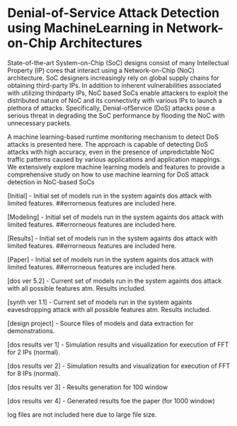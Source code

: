 # Denial-of-Service Attack Detection using MachineLearning in Network-on-Chip Architectures

State-of-the-art System-on-Chip (SoC) designs consist of many Intellectual Property (IP) cores that interact using a Network-on-Chip (NoC) architecture. SoC designers increasingly rely on global supply chains for obtaining third-party IPs. In addition to inherent vulnerabilities associated with utilizing thirdparty IPs, NoC based SoCs enable attackers to exploit the distributed nature of NoC and its connectivity with various IPs to launch a plethora of attacks. Specifically, Denial-ofService (DoS) attacks pose a serious threat in degrading the SoC performance by flooding the NoC with unnecessary packets.

A machine learning-based runtime monitoring mechanism to detect DoS attacks is presented here. The approach is capable of detecting DoS attacks with high accuracy, even in the presence of unpredictable NoC traffic patterns caused by various applications and application mappings. We extensively explore machine learning models and features to provide a comprehensive study on how to use machine learning for DoS attack detection in NoC-based SoCs

[Initial] - Initial set of models run in the system againts dos attack with limited features. ##errorneous features are included here.

[Modeling] - Initial set of models run in the system againts dos attack with limited features. ##errorneous features are included here.

[Results] - Initial set of models run in the system againts dos attack with limited features. ##errorneous features are included here.

[Paper] - Initial set of models run in the system againts dos attack with limited features. ##errorneous features are included here.

[dos ver 5.2] - Current set of models run in the system againts dos attack with all possible features atm. Results included.

[synth ver 1.1] - Current set of models run in the system againts eavesdropping attack with all possible features atm. Results included.

[design project] - Source files of models and data extraction for demonstrations.

[dos results ver 1] -  Simulation results and visualization for execution of FFT for 2 IPs (normal).

[dos results ver 2] -  Simulation results and visualization for execution of FFT for 8 IPs (normal).

[dos results ver 3] -  Results generation for 100 window

[dos results ver 4] -  Generated results foe the paper (for 1000 window)

log files are not included here due to large file size.
